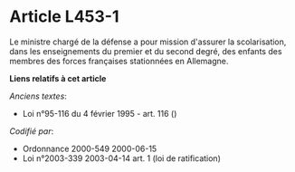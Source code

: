 # Article L453-1

Le ministre chargé de la défense a pour mission d'assurer la scolarisation, dans les enseignements du premier et du second
degré, des enfants des membres des forces françaises stationnées en Allemagne.

**Liens relatifs à cet article**

_Anciens textes_:

  - Loi n°95-116 du 4 février 1995 - art. 116 ()

_Codifié par_:

  - Ordonnance 2000-549 2000-06-15
  - Loi n°2003-339 2003-04-14 art. 1 (loi de ratification)
